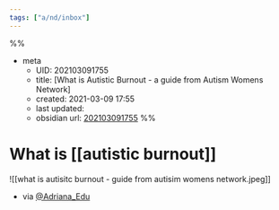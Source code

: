 ```yaml
---
tags: ["a/nd/inbox"]
---
```

%%
- meta
	- UID: 202103091755
	- title: [What is Autistic Burnout - a guide from Autism Womens Network]
	- created: 2021-03-09 17:55
	- last updated: 
	- obsidian url:  [202103091755](indieandyAutisticBurnoutVs2021)
%%



# What is [[autistic burnout]]

![[what is autisitc burnout - guide from autisim womens network.jpeg]]

- via [@Adriana_Edu](https://twitter.com/Adriana_Edu/status/1028977682674069504)